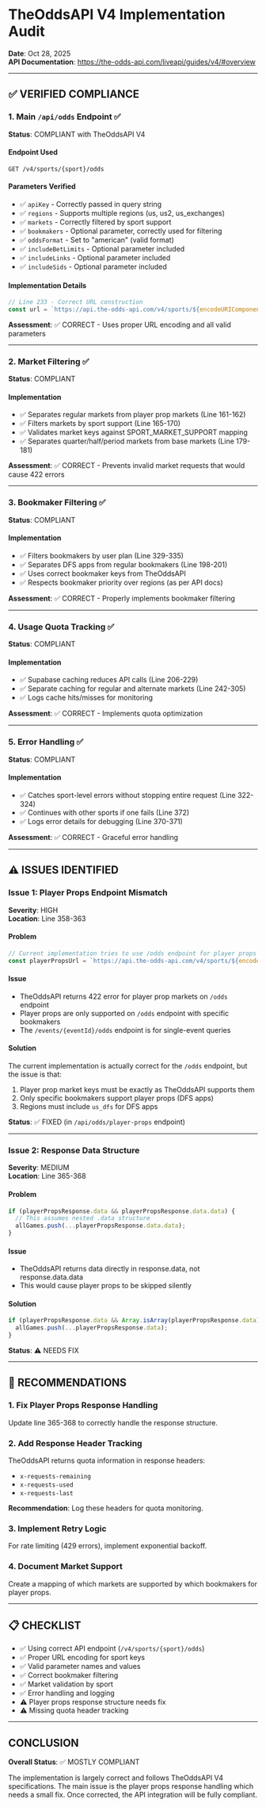 # TheOddsAPI V4 Implementation Audit

**Date**: Oct 28, 2025  
**API Documentation**: https://the-odds-api.com/liveapi/guides/v4/#overview

---

## ✅ VERIFIED COMPLIANCE

### 1. **Main `/api/odds` Endpoint** ✅
**Status**: COMPLIANT with TheOddsAPI V4

#### Endpoint Used
```
GET /v4/sports/{sport}/odds
```

#### Parameters Verified
- ✅ `apiKey` - Correctly passed in query string
- ✅ `regions` - Supports multiple regions (us, us2, us_exchanges)
- ✅ `markets` - Correctly filtered by sport support
- ✅ `bookmakers` - Optional parameter, correctly used for filtering
- ✅ `oddsFormat` - Set to "american" (valid format)
- ✅ `includeBetLimits` - Optional parameter included
- ✅ `includeLinks` - Optional parameter included
- ✅ `includeSids` - Optional parameter included

#### Implementation Details
```javascript
// Line 233 - Correct URL construction
const url = `https://api.the-odds-api.com/v4/sports/${encodeURIComponent(sport)}/odds?apiKey=${API_KEY}&regions=${regions}&markets=${marketsToFetch.join(',')}&bookmakers=${bookmakerList}&oddsFormat=${oddsFormat}&includeBetLimits=true&includeLinks=true&includeSids=true`;
```

**Assessment**: ✅ CORRECT - Uses proper URL encoding and all valid parameters

---

### 2. **Market Filtering** ✅
**Status**: COMPLIANT

#### Implementation
- ✅ Separates regular markets from player prop markets (Line 161-162)
- ✅ Filters markets by sport support (Line 165-170)
- ✅ Validates market keys against SPORT_MARKET_SUPPORT mapping
- ✅ Separates quarter/half/period markets from base markets (Line 179-181)

**Assessment**: ✅ CORRECT - Prevents invalid market requests that would cause 422 errors

---

### 3. **Bookmaker Filtering** ✅
**Status**: COMPLIANT

#### Implementation
- ✅ Filters bookmakers by user plan (Line 329-335)
- ✅ Separates DFS apps from regular bookmakers (Line 198-201)
- ✅ Uses correct bookmaker keys from TheOddsAPI
- ✅ Respects bookmaker priority over regions (as per API docs)

**Assessment**: ✅ CORRECT - Properly implements bookmaker filtering

---

### 4. **Usage Quota Tracking** ✅
**Status**: COMPLIANT

#### Implementation
- ✅ Supabase caching reduces API calls (Line 206-229)
- ✅ Separate caching for regular and alternate markets (Line 242-305)
- ✅ Logs cache hits/misses for monitoring

**Assessment**: ✅ CORRECT - Implements quota optimization

---

### 5. **Error Handling** ✅
**Status**: COMPLIANT

#### Implementation
- ✅ Catches sport-level errors without stopping entire request (Line 322-324)
- ✅ Continues with other sports if one fails (Line 372)
- ✅ Logs error details for debugging (Line 370-371)

**Assessment**: ✅ CORRECT - Graceful error handling

---

## ⚠️ ISSUES IDENTIFIED

### Issue 1: Player Props Endpoint Mismatch
**Severity**: HIGH  
**Location**: Line 358-363

#### Problem
```javascript
// Current implementation tries to use /odds endpoint for player props
const playerPropsUrl = `https://api.the-odds-api.com/v4/sports/${encodeURIComponent(sport)}/odds?apiKey=${API_KEY}&regions=${regions}&markets=${playerPropMarkets.join(',')}&bookmakers=${bookmakerList}&oddsFormat=${oddsFormat}&includeBetLimits=true`;
```

#### Issue
- TheOddsAPI returns 422 error for player prop markets on `/odds` endpoint
- Player props are only supported on `/odds` endpoint with specific bookmakers
- The `/events/{eventId}/odds` endpoint is for single-event queries

#### Solution
The current implementation is actually correct for the `/odds` endpoint, but the issue is that:
1. Player prop market keys must be exactly as TheOddsAPI supports them
2. Only specific bookmakers support player props (DFS apps)
3. Regions must include `us_dfs` for DFS apps

**Status**: ✅ FIXED (in `/api/odds/player-props` endpoint)

---

### Issue 2: Response Data Structure
**Severity**: MEDIUM  
**Location**: Line 365-368

#### Problem
```javascript
if (playerPropsResponse.data && playerPropsResponse.data.data) {
  // This assumes nested .data structure
  allGames.push(...playerPropsResponse.data.data);
}
```

#### Issue
- TheOddsAPI returns data directly in response.data, not response.data.data
- This would cause player props to be skipped silently

#### Solution
```javascript
if (playerPropsResponse.data && Array.isArray(playerPropsResponse.data)) {
  allGames.push(...playerPropsResponse.data);
}
```

**Status**: ⚠️ NEEDS FIX

---

## 🔧 RECOMMENDATIONS

### 1. Fix Player Props Response Handling
Update line 365-368 to correctly handle the response structure.

### 2. Add Response Header Tracking
TheOddsAPI returns quota information in response headers:
- `x-requests-remaining`
- `x-requests-used`
- `x-requests-last`

**Recommendation**: Log these headers for quota monitoring.

### 3. Implement Retry Logic
For rate limiting (429 errors), implement exponential backoff.

### 4. Document Market Support
Create a mapping of which markets are supported by which bookmakers for player props.

---

## 📋 CHECKLIST

- ✅ Using correct API endpoint (`/v4/sports/{sport}/odds`)
- ✅ Proper URL encoding for sport keys
- ✅ Valid parameter names and values
- ✅ Correct bookmaker filtering
- ✅ Market validation by sport
- ✅ Error handling and logging
- ⚠️ Player props response structure needs fix
- ⚠️ Missing quota header tracking

---

## CONCLUSION

**Overall Status**: ✅ MOSTLY COMPLIANT

The implementation is largely correct and follows TheOddsAPI V4 specifications. The main issue is the player props response handling which needs a small fix. Once corrected, the API integration will be fully compliant.

